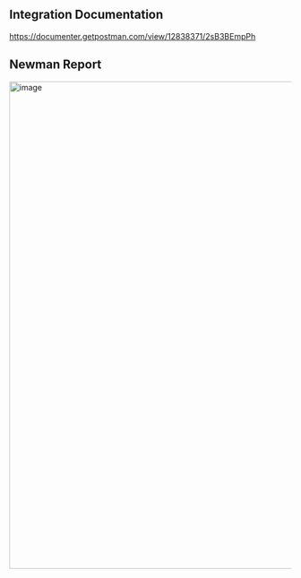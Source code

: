 ## Integration Documentation

https://documenter.getpostman.com/view/12838371/2sB3BEmpPh

## Newman Report

<img width="921" height="870" alt="image" src="https://github.com/user-attachments/assets/5d313609-23fa-4613-a6ef-1b6efe0bda94" />
